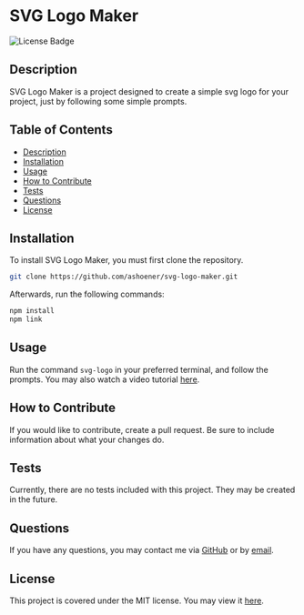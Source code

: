 # SVG Logo Maker

![License Badge](https://img.shields.io/badge/license-MIT-green)

## Description

SVG Logo Maker is a project designed to create a simple svg logo for your project, just by following some simple prompts.

## Table of Contents

- [Description](#description)
- [Installation](#installation)
- [Usage](#usage)
- [How to Contribute](#how-to-contribute)
- [Tests](#tests)
- [Questions](#questions)
- [License](#license)

## Installation

To install SVG Logo Maker, you must first clone the repository.

```bash
git clone https://github.com/ashoener/svg-logo-maker.git
```

Afterwards, run the following commands:

```bash
npm install
npm link
```

## Usage

Run the command `svg-logo` in your preferred terminal, and follow the prompts. You may also watch a video tutorial [here](https://youtu.be/87tHOMKOYSg).

## How to Contribute

If you would like to contribute, create a pull request. Be sure to include information about what your changes do.

## Tests

Currently, there are no tests included with this project. They may be created in the future.

## Questions

If you have any questions, you may contact me via [GitHub](ashoener) or by [email](mailto:a.b.shoener@gmail.com).

## License

This project is covered under the MIT license. You may view it [here](/LICENSE).
